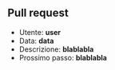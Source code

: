 ## Pull request

- Utente: **user**
- Data: **data**
- Descrizione: **blablabla**
- Prossimo passo: **blablabla**
